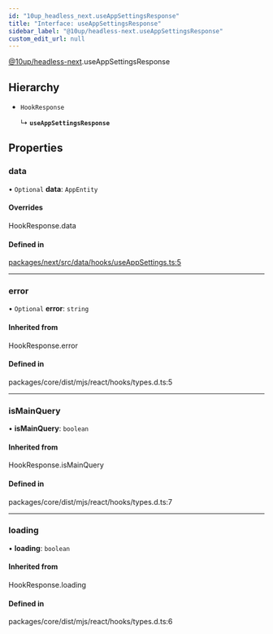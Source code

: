 ```yaml
---
id: "10up_headless_next.useAppSettingsResponse"
title: "Interface: useAppSettingsResponse"
sidebar_label: "@10up/headless-next.useAppSettingsResponse"
custom_edit_url: null
---
```


[@10up/headless-next](../modules/10up_headless_next.md).useAppSettingsResponse

## Hierarchy

- `HookResponse`

  ↳ **`useAppSettingsResponse`**

## Properties

### data

• `Optional` **data**: `AppEntity`

#### Overrides

HookResponse.data

#### Defined in

[packages/next/src/data/hooks/useAppSettings.ts:5](https://github.com/10up/headless/blob/5293da0/packages/next/src/data/hooks/useAppSettings.ts#L5)

___

### error

• `Optional` **error**: `string`

#### Inherited from

HookResponse.error

#### Defined in

packages/core/dist/mjs/react/hooks/types.d.ts:5

___

### isMainQuery

• **isMainQuery**: `boolean`

#### Inherited from

HookResponse.isMainQuery

#### Defined in

packages/core/dist/mjs/react/hooks/types.d.ts:7

___

### loading

• **loading**: `boolean`

#### Inherited from

HookResponse.loading

#### Defined in

packages/core/dist/mjs/react/hooks/types.d.ts:6
